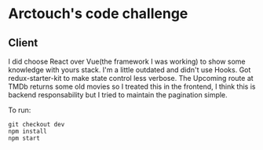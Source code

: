# Arctouch's code challenge

## Client

I did choose React over Vue(the framework I was working) to show some knowledge with yours stack. I'm a little outdated and didn't use Hooks. Got redux-starter-kit to make state control less verbose.
The Upcoming route at TMDb returns some old movies so I treated this in the frontend, I think this is backend responsability but I tried to maintain the pagination simple.

To run:
```
git checkout dev
npm install
npm start
```
